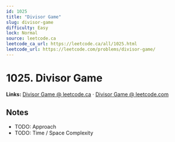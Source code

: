 ```yaml
--- 
id: 1025
title: "Divisor Game"
slug: divisor-game
difficulty: Easy
lock: Normal
source: leetcode.ca
leetcode_ca_url: https://leetcode.ca/all/1025.html
leetcode_url: https://leetcode.com/problems/divisor-game/
---
```


# 1025. Divisor Game

**Links:** [Divisor Game @ leetcode.ca](https://leetcode.ca/all/1025.html) · [Divisor Game @ leetcode.com](https://leetcode.com/problems/divisor-game/)

## Notes
- TODO: Approach
- TODO: Time / Space Complexity
